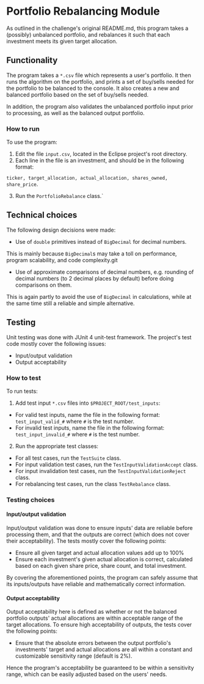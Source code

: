 # Portfolio Rebalancing Module

As outlined in the challenge's original README.md, this program takes a (possibly) unbalanced portfolio, and rebalances it such that each investment meets its given target allocation. 

## Functionality

The program takes a `*.csv` file which represents a user's portfolio. It then runs the algorithm on the portfolio, and prints a set of buy/sells needed for the portfolio to be balanced to the console. It also creates a new and balanced portfolio based on the set of buy/sells needed.

In addition, the program also validates the unbalanced portfolio input prior to processing, as well as the balanced output portfolio.

### How to run

To use the program:

1. Edit the file `input.csv`, located in the Eclipse project's root directory.
2. Each line in the file is an investment, and should be in the following format:

 `ticker, target_allocation, actual_allocation, shares_owned, share_price`.
 
3. Run the `PortfolioRebalance` class.`

## Technical choices

The following design decisions were made:

* Use of `double` primitives instead of `BigDecimal` for decimal numbers.

 This is mainly because `BigDecimal`s may take a toll on performance, program scalability, and code complexity.git

* Use of approximate comparisons of decimal numbers, e.g. rounding of decimal numbers (to 2 decimal places by default) before doing comparisons on them.

 This is again partly to avoid the use of `BigDecimal` in calculations, while at the same time still a reliable and simple alternative.

## Testing

Unit testing was done with JUnit 4 unit-test framework. The project's test code mostly cover the following issues:

* Input/output validation
* Output acceptability

### How to test

To run tests:

1. Add test input `*.csv` files into `$PROJECT_ROOT/test_inputs`:
 * For valid test inputs, name the file in the following format: `test_input_valid_#` where `#` is the test number.
 * For invalid test inputs, name the file in the following format: `test_input_invalid_#` where `#` is the test number.

2. Run the appropriate test classes:
 * For all test cases, run the `TestSuite` class.
 * For input validation test cases, run the `TestInputValidationAccept` class.
 * For input invalidation test cases, run the `TestInputValidationReject` class.
 * For rebalancing test cases, run the class `TestRebalance` class.

### Testing choices

#### Input/output validation

Input/output validation was done to ensure inputs' data are reliable before processing them, and that the outputs are correct (which does not cover their acceptability). The tests mostly cover the following points:

* Ensure all given target and actual allocation values add up to 100%
* Ensure each investment's given actual allocation is correct, calculated based on each given share price, share count, and total investment.

By covering the aforementioned points, the program can safely assume that its inputs/outputs have reliable and mathematically correct information.

#### Output acceptability

Output acceptability here is defined as whether or not the balanced portfolio outputs' actual allocations are within acceptable range of the target allocations. To ensure high acceptability of outputs, the tests cover the following points:

* Ensure that the absolute errors between the output portfolio's investments' target and actual allocations are all within a constant and customizable sensitivity range (default is 2%). 

Hence the program's acceptability be guaranteed to be within a sensitivity range, which can be easily adjusted based on the users' needs.
